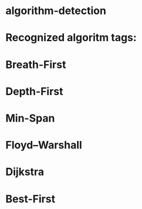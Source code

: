 # algorithm-detection
# Recognized algoritm tags:
#	Breath-First
#	Depth-First
#	Min-Span
#	Floyd–Warshall
#	Dijkstra
#	Best-First